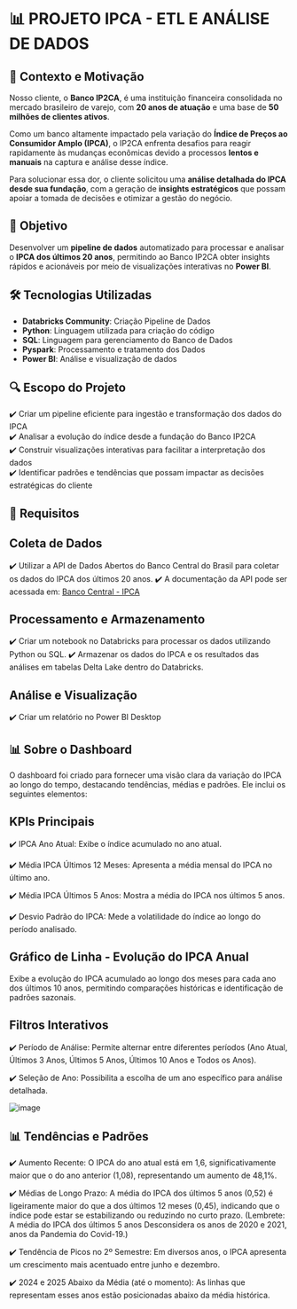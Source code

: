 # 📊 PROJETO IPCA - ETL E ANÁLISE DE DADOS  

## 📌 Contexto e Motivação  

Nosso cliente, o **Banco IP2CA**, é uma instituição financeira consolidada no mercado brasileiro de varejo, com **20 anos de atuação** e uma base de **50 milhões de clientes ativos**.  

Como um banco altamente impactado pela variação do **Índice de Preços ao Consumidor Amplo (IPCA)**, o IP2CA enfrenta desafios para reagir rapidamente às mudanças econômicas devido a processos **lentos e manuais** na captura e análise desse índice.  

Para solucionar essa dor, o cliente solicitou uma **análise detalhada do IPCA desde sua fundação**, com a geração de **insights estratégicos** que possam apoiar a tomada de decisões e otimizar a gestão do negócio.  

## 🎯 Objetivo  

Desenvolver um **pipeline de dados** automatizado para processar e analisar o **IPCA dos últimos 20 anos**, permitindo ao Banco IP2CA obter insights rápidos e acionáveis por meio de visualizações interativas no **Power BI**.  

## 🛠️ Tecnologias Utilizadas  

- **Databricks Community**: Criação Pipeline de Dados
- **Python**: Linguagem utilizada para criação do código
- **SQL**: Linguagem para gerenciamento do Banco de Dados
- **Pyspark**: Processamento e tratamento dos Dados
- **Power BI**: Análise e visualização de dados  

## 🔍 Escopo do Projeto  

✔️ Criar um pipeline eficiente para ingestão e transformação dos dados do IPCA  
✔️ Analisar a evolução do índice desde a fundação do Banco IP2CA  
✔️ Construir visualizações interativas para facilitar a interpretação dos dados  
✔️ Identificar padrões e tendências que possam impactar as decisões estratégicas do cliente  

## 📌 Requisitos

## Coleta de Dados

   ✔️ Utilizar a API de Dados Abertos do Banco Central do Brasil para coletar os dados do IPCA dos últimos 20 anos.
   ✔️ A documentação da API pode ser acessada em: [Banco Central - IPCA](https://dadosabertos.bcb.gov.br/dataset/10844-indice-de-precos-ao-consumidor-amplo-ipca---servicos/resource/c0980df7-ad92-47af-b71c-790825f4710a)
  
## Processamento e Armazenamento

  ✔️ Criar um notebook no Databricks para processar os dados utilizando Python ou SQL.
  ✔️ Armazenar os dados do IPCA e os resultados das análises em tabelas Delta Lake dentro do Databricks.
  
## Análise e Visualização

  ✔️ Criar um relatório no Power BI Desktop


## 📊 Sobre o Dashboard

   O dashboard foi criado para fornecer uma visão clara da variação do IPCA ao longo do tempo, destacando tendências, médias e padrões. Ele inclui os seguintes elementos:

## KPIs Principais

✔️ IPCA Ano Atual: Exibe o índice acumulado no ano atual.
   
✔️ Média IPCA Últimos 12 Meses: Apresenta a média mensal do IPCA no último ano.
   
✔️ Média IPCA Últimos 5 Anos: Mostra a média do IPCA nos últimos 5 anos.
   
✔️ Desvio Padrão do IPCA: Mede a volatilidade do índice ao longo do período analisado.

## Gráfico de Linha - Evolução do IPCA Anual

   Exibe a evolução do IPCA acumulado ao longo dos meses para cada ano dos últimos 10 anos, permitindo comparações históricas e identificação de padrões sazonais.

## Filtros Interativos

 ✔️ Período de Análise: Permite alternar entre diferentes períodos (Ano Atual, Últimos 3 Anos, Últimos 5 Anos, Últimos 10 Anos e Todos os Anos).
   
 ✔️ Seleção de Ano: Possibilita a escolha de um ano específico para análise detalhada.

![image](https://github.com/user-attachments/assets/c0b18c6f-039b-4cf2-8689-57e1e9573289)

## 📊 Tendências e Padrões

✔️ Aumento Recente: O IPCA do ano atual está em 1,6, significativamente maior que o do ano anterior (1,08), representando um aumento de 48,1%.

✔️ Médias de Longo Prazo: A média do IPCA dos últimos 5 anos (0,52) é ligeiramente maior do que a dos últimos 12 meses (0,45), indicando que o índice pode estar se estabilizando ou reduzindo no curto prazo. (Lembrete:  A média do IPCA dos últimos 5 anos Desconsidera os anos de 2020 e 2021, anos da Pandemia do Covid-19.)

✔️ Tendência de Picos no 2º Semestre: Em diversos anos, o IPCA apresenta um crescimento mais acentuado entre junho e dezembro.

✔️ 2024 e 2025 Abaixo da Média (até o momento): As linhas que representam esses anos estão posicionadas abaixo da média histórica.
